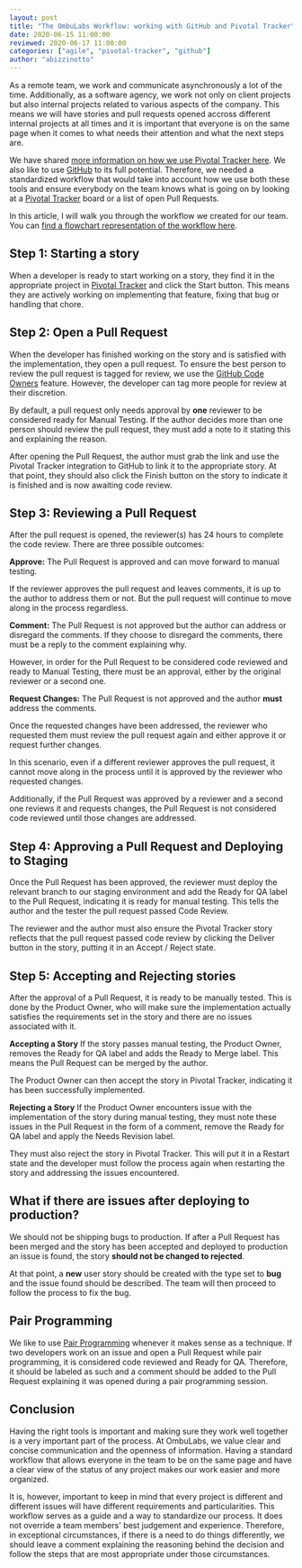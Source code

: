 ```yaml
---
layout: post
title: "The OmbuLabs Workflow: working with GitHub and Pivotal Tracker"
date: 2020-06-15 11:00:00
reviewed: 2020-06-17 11:00:00
categories: ["agile", "pivotal-tracker", "github"]
author: "abizzinotto"
---
```


As a remote team, we work and communicate asynchronously a lot of the time. Additionally, as a software agency, we work not only on client projects but also internal projects related to various aspects of the company. This means we will have stories and pull requests opened accross different internal projects at all times and it is important that everyone is on the same page when it comes to what needs their attention and what the next steps are.

We have shared [more information on how we use Pivotal Tracker here](https://www.ombulabs.com/blog/tags/pivotal-tracker). We also like to use [GitHub](https://github.com/) to its full potential. Therefore, we needed a standardized workflow that would take into account how we use both these tools and ensure everybody on the team knows what is going on by looking at a [Pivotal Tracker](https://www.pivotaltracker.com/) board or a list of open Pull Requests.

In this article, I will walk you through the workflow we created for our team. You can [find a flowchart representation of the workflow here](https://www.ombulabs.com/blog/assets/images/project-workflow/github-pivotal-flow.png).

<!--more-->

## Step 1: Starting a story

When a developer is ready to start working on a story, they find it in the appropriate project in [Pivotal Tracker](https://www.pivotaltracker.com) and click the Start button. This means they are actively working on implementing that feature, fixing that bug or handling that chore.

## Step 2: Open a Pull Request

When the developer has finished working on the story and is satisfied with the implementation, they open a pull request. To ensure the best person to review the pull request is tagged for review, we use the [GitHub Code Owners](https://help.github.com/en/github/creating-cloning-and-archiving-repositories/about-code-owners#codeowners-file-location) feature. However, the developer can tag more people for review at their discretion.

By default, a pull request only needs approval by **one** reviewer to be considered ready for Manual Testing. If the author decides more than one person should review the pull request, they must add a note to it stating this and explaining the reason.

After opening the Pull Request, the author must grab the link and use the Pivotal Tracker integration to GitHub to link it to the appropriate story. At that point, they should also click the Finish button on the story to indicate it is finished and is now awaiting code review.

## Step 3: Reviewing a Pull Request

After the pull request is opened, the reviewer(s) has 24 hours to complete the code review. There are three possible outcomes:

**Approve:**
The Pull Request is approved and can move forward to manual testing.

If the reviewer approves the pull request and leaves comments, it is up to the author to address them or not. But the pull request will continue to move along in the process regardless.

**Comment:**
The Pull Request is not approved but the author can address or disregard the comments. If they choose to disregard the comments, there must be a reply to the comment explaining why.

However, in order for the Pull Request to be considered code reviewed and ready to Manual Testing, there must be an approval, either by the original reviewer or a second one.

**Request Changes:**
The Pull Request is not approved and the author **must** address the comments.

Once the requested changes have been addressed, the reviewer who requested them must review the pull request again and either approve it or request further changes.

In this scenario, even if a different reviewer approves the pull request, it cannot move along in the process until it is approved by the reviewer who requested changes.

Additionally, if the Pull Request was approved by a reviewer and a second one reviews it and requests changes, the Pull Request is not considered code reviewed until those changes are addressed.

## Step 4: Approving a Pull Request and Deploying to Staging

Once the Pull Request has been approved, the reviewer must deploy the relevant branch to our staging environment and add the Ready for QA label to the Pull Request, indicating it is ready for manual testing. This tells the author and the tester the pull request passed Code Review.

The reviewer and the author must also ensure the Pivotal Tracker story reflects that the pull request passed code review by clicking the Deliver button in the story, putting it in an Accept / Reject state.

## Step 5: Accepting and Rejecting stories

After the approval of a Pull Request, it is ready to be manually tested. This is done by the Product Owner, who will make sure the implementation actually satisfies the requirements set in the story and there are no issues associated with it.

**Accepting a Story**
If the story passes manual testing, the Product Owner, removes the Ready for QA label and adds the Ready to Merge label. This means the Pull Request can be merged by the author.

The Product Owner can then accept the story in Pivotal Tracker, indicating it has been successfully implemented.

**Rejecting a Story**
If the Product Owner encounters issue with the implementation of the story during manual testing, they must note these issues in the Pull Request in the form of a comment, remove the Ready for QA label and apply the Needs Revision label.

They must also reject the story in Pivotal Tracker. This will put it in a Restart state and the developer must follow the process again when restarting the story and addressing the issues encountered.

## What if there are issues after deploying to production?

We should not be shipping bugs to production. If after a Pull Request has been merged and the story has been accepted and deployed to production an issue is found, the story **should not be changed to rejected**.

At that point, a **new** user story should be created with the type set to **bug** and the issue found should be described. The team will then proceed to follow the process to fix the bug.

## Pair Programming

We like to use [Pair Programming](https://www.ombulabs.com/blog/learning/pair-programming/how-to-pair-sucessfully.html) whenever it makes sense as a technique. If two developers work on an issue and open a Pull Request while pair programming, it is considered code reviewed and Ready for QA. Therefore, it should be labeled as such and a comment should be added to the Pull Request explaining it was opened during a pair programming session.

## Conclusion

Having the right tools is important and making sure they work well together is a very important part of the process. At OmbuLabs, we value clear and concise communication and the openness of information. Having a standard workflow that allows everyone in the team to be on the same page and have a clear view of the status of any project makes our work easier and more organized.

It is, however, important to keep in mind that every project is different and different issues will have different requirements and particularities. This workflow serves as a guide and a way to standardize our process. It does not override a team members' best judgement and experience. Therefore, in exceptional circumstances, if there is a need to do things differently, we should leave a comment explaining the reasoning behind the decision and follow the steps that are most appropriate under those circumstances.
